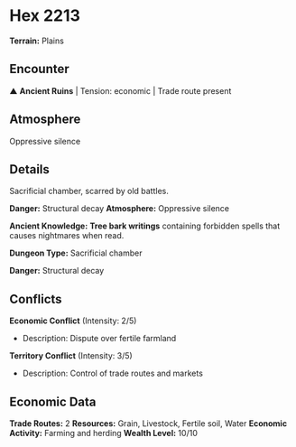 # Hex 2213

**Terrain:** Plains

## Encounter
▲ **Ancient Ruins** | Tension: economic | Trade route present

## Atmosphere
Oppressive silence

## Details
Sacrificial chamber, scarred by old battles.

**Danger:** Structural decay
**Atmosphere:** Oppressive silence


**Ancient Knowledge:** **Tree bark writings** containing forbidden spells that causes nightmares when read.

**Dungeon Type:** Sacrificial chamber

**Danger:** Structural decay

## Conflicts
**Economic Conflict** (Intensity: 2/5)
- Description: Dispute over fertile farmland

**Territory Conflict** (Intensity: 3/5)
- Description: Control of trade routes and markets

## Economic Data
**Trade Routes:** 2
**Resources:** Grain, Livestock, Fertile soil, Water
**Economic Activity:** Farming and herding
**Wealth Level:** 10/10

